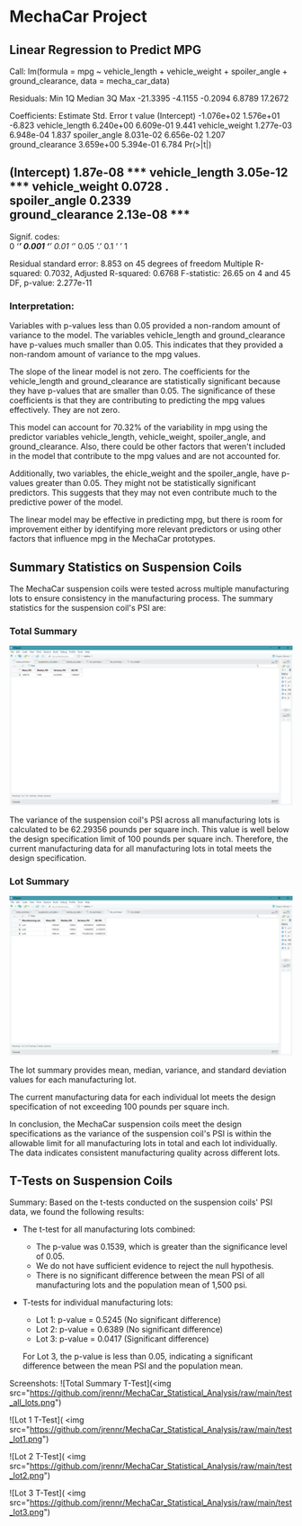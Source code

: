 # MechaCar Project

## Linear Regression to Predict MPG

Call:
lm(formula = mpg ~ vehicle_length + vehicle_weight + spoiler_angle + 
    ground_clearance, data = mecha_car_data)

Residuals:
     Min       1Q   Median       3Q      Max 
-21.3395  -4.1155  -0.2094   6.8789  17.2672 

Coefficients:
                   Estimate Std. Error t value
(Intercept)      -1.076e+02  1.576e+01  -6.823
vehicle_length    6.240e+00  6.609e-01   9.441
vehicle_weight    1.277e-03  6.948e-04   1.837
spoiler_angle     8.031e-02  6.656e-02   1.207
ground_clearance  3.659e+00  5.394e-01   6.784
                 Pr(>|t|)    
                 
(Intercept)      1.87e-08 ***
vehicle_length   3.05e-12 ***
vehicle_weight     0.0728 .  
spoiler_angle      0.2339    
ground_clearance 2.13e-08 ***
---
Signif. codes:  
0 ‘***’ 0.001 ‘**’ 0.01 ‘*’ 0.05 ‘.’ 0.1 ‘ ’ 1

Residual standard error: 8.853 on 45 degrees of freedom
Multiple R-squared:  0.7032,	Adjusted R-squared:  0.6768 
F-statistic: 26.65 on 4 and 45 DF,  p-value: 2.277e-11

### Interpretation:

 Variables with p-values less than 0.05 provided a non-random amount of variance to the model. The variables vehicle_length and ground_clearance have p-values much smaller than 0.05. This indicates that they provided a non-random amount of variance to the mpg values.


The slope of the linear model is not zero.
The coefficients for the vehicle_length and ground_clearance are statistically significant because they have p-values that are smaller than 0.05. The significance of these coefficients is that they are contributing to predicting the mpg values effectively. They are not zero.


This model can account for 70.32% of the variability in mpg using the predictor variables vehicle_length, vehicle_weight, spoiler_angle, and ground_clearance. Also, there could be other factors that weren't included in the model that contribute to the mpg values and are not accounted for.

Additionally, two variables, the ehicle_weight and the spoiler_angle, have p-values greater than 0.05. They might not be statistically significant predictors. This suggests that they may not even contribute much to the predictive power of the model.

The linear model may be effective in predicting mpg, but there is room for improvement either by identifying more relevant predictors or using other factors that influence mpg in the MechaCar prototypes.



## Summary Statistics on Suspension Coils

The MechaCar suspension coils were tested across multiple manufacturing lots to ensure consistency in the manufacturing process. The summary statistics for the suspension coil's PSI are:

### Total Summary

![Total Summary](https://github.com/jrennr/MechaCar_Statistical_Analysis/blob/main/Total_Summary.png)

The variance of the suspension coil's PSI across all manufacturing lots is calculated to be 62.29356 pounds per square inch. This value is well below the design specification limit of 100 pounds per square inch. Therefore, the current manufacturing data for all manufacturing lots in total meets the design specification.

### Lot Summary

![Lot Summary](https://github.com/jrennr/MechaCar_Statistical_Analysis/blob/main/Lot_Summary.png)

The lot summary provides mean, median, variance, and standard deviation values for each manufacturing lot.

The current manufacturing data for each individual lot meets the design specification of not exceeding 100 pounds per square inch.

In conclusion, the MechaCar suspension coils meet the design specifications as the variance of the suspension coil's PSI is within the allowable limit for all manufacturing lots in total and each lot individually. The data indicates consistent manufacturing quality across different lots.





## T-Tests on Suspension Coils

Summary:
Based on the t-tests conducted on the suspension coils' PSI data, we found the following results:

- The t-test for all manufacturing lots combined:
  - The p-value was 0.1539, which is greater than the significance level of 0.05.
  - We do not have sufficient evidence to reject the null hypothesis.
  - There is no significant difference between the mean PSI of all manufacturing lots and the population mean of 1,500 psi.

- T-tests for individual manufacturing lots:
  - Lot 1: p-value = 0.5245 (No significant difference)
  - Lot 2: p-value = 0.6389 (No significant difference)
  - Lot 3: p-value = 0.0417 (Significant difference)
  
  For Lot 3, the p-value is less than 0.05, indicating a significant difference between the mean PSI and the population mean.

Screenshots:
![Total Summary T-Test](<img src="https://github.com/jrennr/MechaCar_Statistical_Analysis/raw/main/test_all_lots.png")

![Lot 1 T-Test]( <img src="https://github.com/jrennr/MechaCar_Statistical_Analysis/raw/main/test_lot1.png")

![Lot 2 T-Test]( <img src="https://github.com/jrennr/MechaCar_Statistical_Analysis/raw/main/test_lot2.png")

![Lot 3 T-Test]( <img src="https://github.com/jrennr/MechaCar_Statistical_Analysis/raw/main/test_lot3.png")
